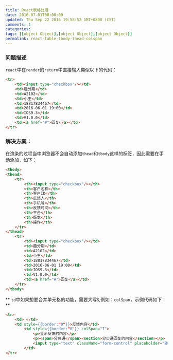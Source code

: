 ```yaml
---
title: React表格处理
date: 2016-07-01T00:00:00
updated: Thu Sep 22 2016 19:58:52 GMT+0800 (CST)
comments: 1
categories:
tags: [[object Object],[object Object],[object Object]]
permalink: react-table-tbody-thead-colspan
---
```


### 问题描述
`react`中在`render`的`return`中直接输入类似以下的代码：
```html
<tr>
    <td><input type="checkbox"/></td>
    <td>趣分期</td>
    <td>A2102</td>
    <td>小王</td>
    <td>18817834467</td>
    <td>2016-06-01 19:00</td>
    <td>IOS9.3</td>
    <td>V1.0.0</td>
    <td><a href="#">回复</a></td>
</tr>
```

<!--more-->
### 解决方案：
在渲染的过程当中浏览器不会自动添加`thead`和`tbody`这样的标签，因此需要在手动添加，如下：

```html
<tbody>
<thead>
    <tr>
        <th><input type="checkbox"/></th>
        <th>客户名称</th>
        <th>客户ID</th>
        <th>反馈人</th>
        <th>手机号</th>
        <th>反馈时间</th>
        <th>平台</th>
        <th>版本</th>
        <th>操作</th>
    </tr>
</thead>
    <tr>
        <td><input type="checkbox"/></td>
        <td>趣分期</td>
        <td>A2102</td>
        <td>小王</td>
        <td>18817834467</td>
        <td>2016-06-01 19:00</td>
        <td>IOS9.3</td>
        <td>V1.0.0</td>
        <td><a href="#">回复</a></td>
    </tr>
</tbody>
```

** `td`中如果想要合并单元格的功能，需要大写`S`,例如：`colSpan`，示例代码如下：**
```html
<tr>
    <td> </td>
    <td style={{border:"0"}}>反馈内容</td>
        <td style={{border:"0"}} colSpan="7">
            <p>显示反馈的内容</p>
            <p><span>分贝通</span><section>分贝通回复的内容</section></p>
            <input type="text" className="form-control" placeholder="输入回复的内容"/>
        </td>
</tr>
```